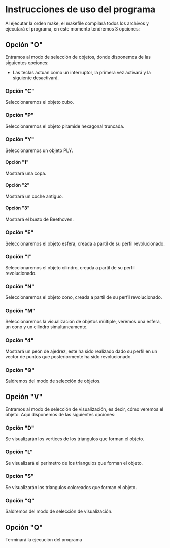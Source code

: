 # Instrucciones de uso del programa
Al ejecutar la orden make, el makefile compilará todos los archivos y ejecutará el programa, en este momento tendremos 3 opciones:

## Opción "O"
Entramos al modo de selección de objetos, donde disponemos de las siguientes opciones:
* Las teclas actuan como un interruptor, la primera vez activará y la siguiente desactivará.

### Opción "C"
Seleccionaremos el objeto cubo.

### Opción "P"
Seleccionaremos el objeto piramide hexagonal truncada.

### Opción "Y"
Seleccionaremos un objeto PLY.

#### Opción "1"
Mostrará una copa.

#### Opción "2"
Mostrará un coche antiguo.

#### Opción "3"
Mostrará el busto de Beethoven.

### Opción "E"
Seleccionaremos el objeto esfera, creada a partil de su perfil revolucionado.

### Opción "I"
Seleccionaremos el objeto cilindro, creada a partil de su perfil revolucionado.

### Opción "N"
Seleccionaremos el objeto cono, creada a partil de su perfil revolucionado.

### Opción "M"
Seleccionaremos la visualización de objetos múltiple, veremos una esfera, un cono y un cilindro simultaneamente.

### Opción "4"
Mostrará un peón de ajedrez, este ha sido realizado dado su perfil en un vector de puntos que posteriormente ha sido revolucionado.

### Opción "Q"
Saldremos del modo de selección de objetos.

## Opción "V"
Entramos al modo de selección de visualización, es decir, cómo veremos el objeto. Aquí disponemos de las siguientes opciones:

### Opción "D"
Se visualizarán los vertices de los triangulos que forman el objeto.

### Opción "L"
Se visualizará el perimetro de los triangulos que forman el objeto.

### Opción "S"
Se visualizarán los triangulos coloreados que forman el objeto.

### Opción "Q"
Saldremos del modo de selección de visualización.

## Opción "Q"
Terminará la ejecución del programa